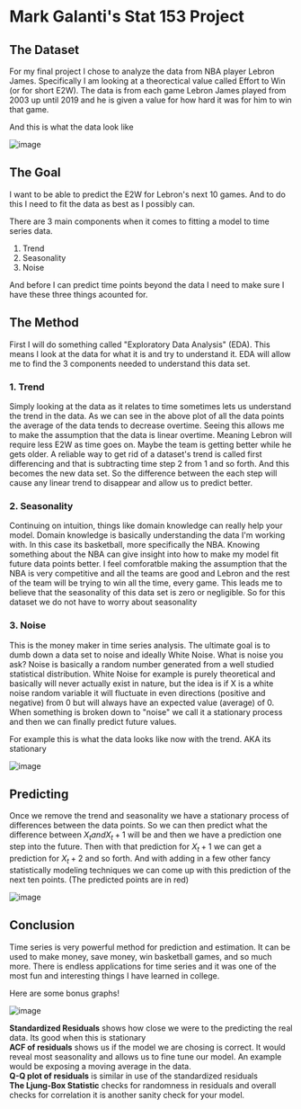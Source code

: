 # Mark Galanti's Stat 153 Project
## The Dataset
For my final project I chose to analyze the data from NBA player Lebron James. Specifically I am looking at a theorectical value called Effort to Win (or for short E2W). The data is from each game Lebron James played from 2003 up until 2019 and he is given a value for how hard it was for him to win that game. 

And this is what the data look like 

![image](https://github.com/MarkGalanti/153project/blob/master/e2w_1.png)

## The Goal
I want to be able to predict the E2W for Lebron's next 10 games. And to do this I need to fit the data as best as I possibly can. 

There are 3 main components when it comes to fitting a model to time series data.
1. Trend
2. Seasonality
3. Noise

And before I can predict time points beyond the data I need to make sure I have these three things acounted for.

## The Method
First I will do something called "Exploratory Data Analysis" (EDA). This means I look at the data for what it is and try to understand it. EDA will allow me to find the 3 components needed to understand this data set.

### 1. Trend
Simply looking at the data as it relates to time sometimes lets us understand the trend in the data. As we can see in the above plot of all the data points the average of the data tends to decrease overtime. Seeing this allows me to make the assumption that the data is linear overtime. Meaning Lebron will require less E2W as time goes on. Maybe the team is getting better while he gets older. A reliable way to get rid of a dataset's trend is called first differencing and that is subtracting time step 2 from 1 and so forth. And this becomes the new data set. So the difference between the each step will cause any linear trend to disappear and allow us to predict better. 

### 2. Seasonality
Continuing on intuition, things like domain knowledge can really help your model. Domain knowledge is basically understanding the data I'm working with. In this case its basketball, more specifically the NBA. Knowing something about the NBA can give insight into how to make my model fit future data points better. I feel comforatble making the assumption that the NBA is very competitive and all the teams are good and Lebron and the rest of the team will be trying to win all the time, every game. This leads me to believe that the seasonality of this data set is zero or negligible. So for this dataset we do not have to worry about seasonality

### 3. Noise
This is the money maker in time series analysis. The ultimate goal is to dumb down a data set to noise and ideally White Noise. What is noise you ask? Noise is basically a random number generated from a well studied statistical distribution. White Noise for example is purely theoretical and basically will never actually exist in nature, but the idea is if X is a white noise random variable it will fluctuate in even directions (positive and negative) from 0 but will always have an expected value (average) of 0. When something is broken down to "noise" we call it a stationary process and then we can finally predict future values.

For example this is what the data looks like now with the trend. AKA its stationary

![image](https://github.com/MarkGalanti/153project/blob/master/e2w_diff.png)

## Predicting
Once we remove the trend and seasonality we have a stationary process of differences between the data points. So we can then predict what the difference between $X_t and X_t+1$ will be and then we have a prediction one step into the future. Then with that prediction for $X_t+1$ we can get a prediction for $X_t+2$ and so forth. And with adding in a few other fancy statistically modeling techniques we can come up with this prediction of the next ten points. (The predicted points are in red)

![image](https://github.com/MarkGalanti/153project/blob/master/arima_0_1_1_pred.png)


## Conclusion
Time series is very powerful method for prediction and estimation. It can be used to make money, save money, win basketball games, and so much more.  There is endless applications for time series and it was one of the most fun and interesting things I have learned in college.


Here are some bonus graphs!

![image](https://github.com/MarkGalanti/153project/blob/master/arima_0_1_1.png)

**Standardized Residuals** shows how close we were to the predicting the real data. Its good when this is stationary  
**ACF of residuals** shows us if the model we are chosing is correct. It would reveal most seasonality and allows us to fine tune our model. An example would be exposing a moving average in the data.  
**Q-Q plot of residuals** is similar in use of the standardized residuals  
**The Ljung-Box Statistic** checks for randomness in residuals and overall checks for correlation it is another sanity check for your model.

